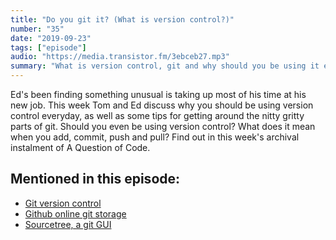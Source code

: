 ```yaml
---
title: "Do you git it? (What is version control?)"
number: "35"
date: "2019-09-23"
tags: ["episode"]
audio: "https://media.transistor.fm/3ebceb27.mp3"
summary: "What is version control, git and why should you be using it everyday?"
---
```


Ed's been finding something unusual is taking up most of his time at his new job. This week Tom and Ed discuss why you should be using version control everyday, as well as some tips for getting around the nitty gritty parts of git. Should you even be using version control? What does it mean when you add, commit, push and pull? Find out in this week's archival instalment of A Question of Code.

## Mentioned in this episode:

* [Git version control](https://git-scm.com/)
* [Github online git storage](https://github.com)
* [Sourcetree, a git GUI](https://www.sourcetreeapp.com/)
